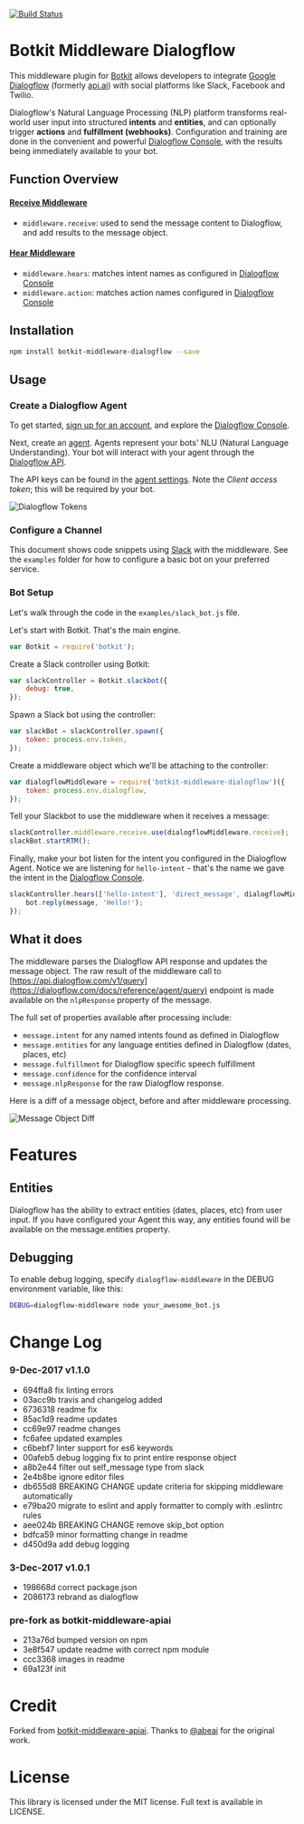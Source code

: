 [![Build Status](https://travis-ci.org/jschnurr/botkit-middleware-dialogflow.svg?branch=master)](https://travis-ci.org/jschnurr/botkit-middleware-dialogflow)
# Botkit Middleware Dialogflow

This middleware plugin for [Botkit](http://howdy.ai/botkit) allows developers to integrate [Google Dialogflow](https://dialogflow.com/) (formerly [api.ai](https://api.ai)) with social platforms like Slack, Facebook and Twilio.

Dialogflow's Natural Language Processing (NLP) platform transforms real-world user input into structured
**intents** and **entities**, and can optionally trigger **actions** and **fulfillment (webhooks)**. Configuration
and training are done in the convenient and powerful [Dialogflow Console](https://console.dialogflow.com/), with
the results being immediately available to your bot.

## Function Overview

#### [Receive Middleware](https://github.com/howdyai/botkit/blob/master/docs/middleware.md#receive-middleware)

- `middleware.receive`: used to send the message content to Dialogflow, and add results to the message object.

#### [Hear Middleware](https://github.com/howdyai/botkit/blob/master/docs/middleware.md#hear-middleware)

- `middleware.hears`: matches intent names as configured in [Dialogflow Console](https://console.dialogflow.com/)
- `middleware.action`: matches action names configured in [Dialogflow Console](https://console.dialogflow.com/)

## Installation

```bash
npm install botkit-middleware-dialogflow --save
```

## Usage

### Create a Dialogflow Agent

To get started, [sign up for an account](https://console.dialogflow.com/api-client/#/login), and explore the
[Dialogflow Console](https://console.dialogflow.com/).

Next, create an [agent](https://dialogflow.com/docs/agents). Agents represent your bots' NLU (Natural Language
Understanding). Your bot will interact with your agent through the [Dialogflow API](https://dialogflow.com/docs/reference/agent/).

The API keys can be found in the [agent settings](https://dialogflow.com/docs/agents#settings). Note the
*Client access token*; this will be required by your bot.

![Dialogflow Tokens](https://s8.postimg.org/bgepzb4d1/tokens.png)

### Configure a Channel

This document shows code snippets using [Slack](https://github.com/howdyai/botkit/blob/master/docs/readme-slack.md) with the middleware. See the `examples` folder for how to configure a basic bot on your preferred service.

### Bot Setup

Let's walk through the code in the `examples/slack_bot.js` file.

Let's start with Botkit. That's the main engine.

```javascript
var Botkit = require('botkit');
```

Create a Slack controller using Botkit:

```javascript
var slackController = Botkit.slackbot({
    debug: true,
});
```

Spawn a Slack bot using the controller:

```javascript
var slackBot = slackController.spawn({
    token: process.env.token,
});
```

Create a middleware object which we'll be attaching to the controller:

```javascript
var dialogflowMiddleware = require('botkit-middleware-dialogflow')({
    token: process.env.dialogflow,
});
```

Tell your Slackbot to use the middleware when it receives a message:

```javascript
slackController.middleware.receive.use(dialogflowMiddleware.receive);
slackBot.startRTM();
```

Finally, make your bot listen for the intent you configured in the Dialogflow Agent. Notice we
are listening for `hello-intent` - that's the name we gave the intent in the [Dialogflow Console](https://console.dialogflow.com/).

```javascript
slackController.hears(['hello-intent'], 'direct_message', dialogflowMiddleware.hears, function(bot, message) {
    bot.reply(message, 'Hello!');
});
```

## What it does

The middleware parses the Dialogflow API response and updates the message object. The raw result of the middleware call to [https://api.dialogflow.com/v1/query](https://dialogflow.com/docs/reference/agent/query) endpoint is made available on the `nlpResponse` property of the message.

The full set of properties available after processing include:
- `message.intent` for any named intents found as defined in Dialogflow
- `message.entities` for any language entities defined in Dialogflow (dates, places, etc)
- `message.fulfillment` for Dialogflow specific speech fulfillment
- `message.confidence` for the confidence interval
- `message.nlpResponse` for the raw Dialogflow response.

Here is a diff of a message object, before and after middleware processing.

![Message Object Diff](https://s8.postimg.org/450f8dak5/message_dif.png)

# Features

## Entities

Dialogflow has the ability to extract entities (dates, places, etc) from user input. If you have configured your Agent this way,
any entities found will be available on the message.entities property.

## Debugging

To enable debug logging, specify `dialogflow-middleware` in the DEBUG environment variable,
like this:

```bash
DEBUG=dialogflow-middleware node your_awesome_bot.js
```

# Change Log

### 9-Dec-2017 v1.1.0

- 694ffa8 fix linting errors
- 03acc9b travis and changelog added
- 6736318 readme fix
- 85ac1d9 readme updates
- cc69e97 readme changes
- fc6afee updated examples
- c6bebf7 linter support for es6 keywords
- 00afeb5 debug logging fix to print entire response object
- a8b2e44 filter out self_message type from slack
- 2e4b8be ignore editor files
- db655d8 BREAKING CHANGE update criteria for skipping middleware automatically
- e79ba20 migrate to eslint and apply formatter to comply with .eslintrc rules
- aee024b BREAKING CHANGE remove skip_bot option
- bdfca59 minor formatting change in readme
- d450d9a add debug logging

### 3-Dec-2017 v1.0.1

- 198668d correct package.json
- 2086173 rebrand as dialogflow

### pre-fork as botkit-middleware-apiai

- 213a76d bumped version on npm
- 3e8f547 update readme with correct npm module
- ccc3368 images in readme
- 69a123f init

# Credit

Forked from [botkit-middleware-apiai](https://github.com/abeai/botkit-middleware-apiai). Thanks to
[@abeai](https://github.com/abeai) for the original work.

# License

This library is licensed under the MIT license. Full text is available in LICENSE.